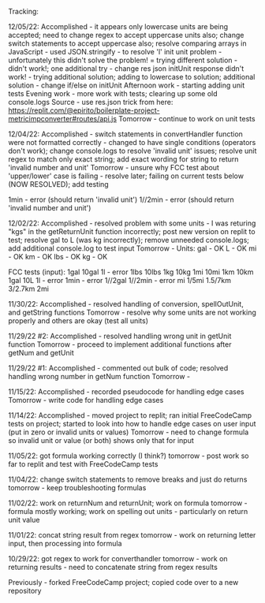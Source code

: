 Tracking:

12/05/22:
Accomplished - it appears only lowercase units are being accepted; need to change regex to accept uppercase units also; change switch statements to accept uppercase also; resolve comparing arrays in JavaScript - used JSON.stringify - to resolve 'l' init unit problem - unfortunately this didn't solve the problem! = trying different solution - didn't work!; one additional try - change res json initUnit response
didn't work! - trying additional solution; adding to lowercase to solution; additional solution - change if/else on initUnit
Afternoon work - starting adding unit tests
Evening work - more work with tests; clearing up some old console.logs
Source - use res.json trick from here: https://replit.com/@epirito/boilerplate-project-metricimpconverter#routes/api.js
Tomorrow - continue to work on unit tests

12/04/22:
Accomplished - switch statements in convertHandler function were not formatted correctly - changed to have single conditions (operators don't work); change console.logs to resolve 'invalid unit' issues; resolve unit regex to match only exact string; add exact wording for string to return 'invalid number and unit'
Tomorrow - unsure why FCC test about 'upper/lower' case is failing - resolve later; failing on current tests below (NOW RESOLVED); add testing

1min - error (should return 'invalid unit')
1//2min - error (should return 'invalid number and unit')

12/02/22:
Accomplished - resolved problem with some units - I was returing "kgs" in the getReturnUnit function incorrectly; post new version on replit to test; resolve gal to L (was kg incorrectly); remove unneeded console.logs; add additional console.log to test input
Tomorrow - 
Units:
gal - OK
L - OK
mi - OK
km - OK
lbs - OK
kg - OK

FCC tests (input):
1gal
10gal
1l - error
1lbs
10lbs
1kg
10kg
1mi
10mi
1km
10km
1gal
10L
1l - error
1min - error
1//2gal
1//2min - error
mi
1/5mi
1.5/7km
3/2.7km
2mi


11/30/22:
Accomplished - resolved handling of conversion, spellOutUnit, and getString functions 
Tomorrow - resolve why some units are not working properly and others are okay (test all units)

11/29/22 #2:
Accomplished - resolved handling wrong unit in getUnit function
Tomorrow - proceed to implement additional functions after getNum and getUnit

11/29/22 #1:
Accomplished - commented out bulk of code; resolved handling wrong number in getNum function
Tomorrow - 

11/15/22:
Accomplished - recorded pseudocode for handling edge cases
Tomorrow - write code for handling edge cases

11/14/22:
Accomplished - moved project to replit; ran initial FreeCodeCamp tests on project; started to look into how to handle edge cases on user input (put in zero or invalid units or values)
Tomorrow - need to change formula so invalid unit or value (or both) shows only that for input

11/05/22: got formula working correctly (I think?)
tomorrow - post work so far to replit and test with FreeCodeCamp tests

11/04/22: change switch statements to remove breaks and just do returns
tomorrow - keep troubleshooting formulas

11/02/22: work on returnNum and returnUnit; work on formula
tomorrow - formula mostly working; work on spelling out units - particularly on return unit value

11/01/22: concat string result from regex
tomorrow - work on returning letter input, then processing into formula

10/29/22: got regex to work for converthandler
tomorrow - work on returning results - need to concatenate string from regex results

Previously - forked FreeCodeCamp project; copied code over to a new repository
